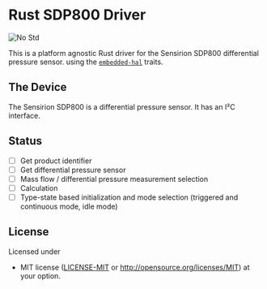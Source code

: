# Rust SDP800 Driver

![No Std][no-std-badge]

This is a platform agnostic Rust driver for the Sensirion SDP800 differential pressure sensor.
using the [`embedded-hal`](https://github.com/japaric/embedded-hal) traits.

## The Device

The Sensirion SDP800 is a differential pressure sensor. It has an I²C interface.

## Status

- [ ] Get product identifier
- [ ] Get differential pressure sensor
- [ ] Mass flow / differential pressure measurement selection
- [ ] Calculation
- [ ] Type-state based initialization and mode selection (triggered and continuous mode, idle mode)

## License

Licensed under

 * MIT license ([LICENSE-MIT](LICENSE-MIT) or
   http://opensource.org/licenses/MIT) at your option.

<!-- Badges -->
[no-std-badge]: https://img.shields.io/badge/no__std-yes-blue
